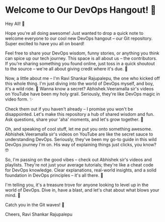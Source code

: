 # Welcome to Our DevOps Hangout! 🚀

Hey All! 🌟

Hope you're all doing awesome! Just wanted to drop a quick note to welcome everyone to our cool new DevOps hangout – our Git repository. Super excited to have you all on board!

Feel free to share your DevOps wisdom, funny stories, or anything you think can spice up our tech journey. This space is all about us – the contributors. If you're sharing something you found online, just toss in a quick shoutout to the source – we're all about giving credit where it's due. 👏

Now, a little about me – I'm Ravi Shankar Rajupalepu, the one who kicked off this whole thing. I'm just diving into the world of DevOps myself, and boy, it's a wild ride. 🎢 Wanna know a secret? Abhishek.Veeramalla sir's videos on YouTube have been my holy grail. Seriously, they're like DevOps magic in video form. ✨

Check them out if you haven't already – I promise you won't be disappointed. Let's make this repository a hub of shared wisdom and fun. Ask questions, share your 'aha' moments, and let's grow together. 🌱

Oh, and speaking of cool stuff, let me put you onto something awesome. Abhishek.Veeramalla sir's videos on YouTube are like the secret sauce to understanding DevOps. Seriously, they've been my go-to guide in this wild DevOps journey I'm on. His way of explaining things just clicks, you know? 🤓

So, I'm passing on the good vibes – check out Abhishek sir's videos and playlists. They're not just your average tutorials; they're like a cheat code for DevOps knowledge. Clear explanations, real-world insights, and a solid foundation in DevOps principles – it's all there. 🚀

I'm telling you, it's a treasure trove for anyone looking to level up in the world of DevOps. Dive in, have a blast, and let's chat about what blows your mind. 🚀

Catch you in the Git waves! 🌊

Cheers,
Ravi Shankar Rajupalepu

